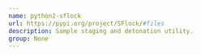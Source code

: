 ```yaml
---
name: python2-sflock
url: https://pypi.org/project/SFlock/#files
description: Sample staging and detonation utility.
group: None
---
```

